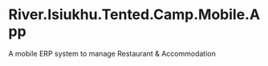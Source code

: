 # River.Isiukhu.Tented.Camp.Mobile.App
A mobile ERP system to manage Restaurant &amp; Accommodation
